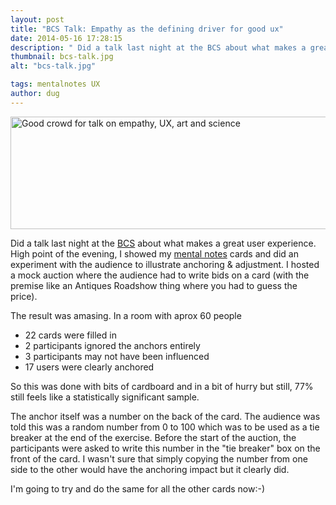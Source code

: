 ```yaml
---
layout: post
title: "BCS Talk: Empathy as the defining driver for good ux"
date: 2014-05-16 17:28:15
description: " Did a talk last night at the BCS about what makes a great user experience. High point of the evening, I showed my mental notes cards and did an experiment with the audience to illustrate anchoring &amp; adjustment. I hosted a mock auction where the audience had to write bids on a card (with the premise like an Antiques Roadshow thing where you had to guess the price). The result was amasing. In a room with aprox 60 people 22 cards were filled in 2 participants ignored the anchors entirely 3 participants may not have been influenced 17 users..."
thumbnail: bcs-talk.jpg
alt: "bcs-talk.jpg"

tags: mentalnotes UX
author: dug
---
```


<p><img src="http://donkeyontheedge.com/i/bcs-talk.jpg" width="580" height="180" alt="Good crowd for talk on empathy, UX, art and science" /></p>

<p>Did a talk last night at the <a href="http://bcs.org"><span class="caps">BCS</span></a> about what makes a great user experience. High point of the evening, I showed my <a href="http://getmentalnotes.com">mental notes</a> cards and did an experiment with the audience to illustrate anchoring &amp; adjustment. I hosted a mock auction where the audience had to write bids on a card (with the premise like an Antiques Roadshow thing where you had to guess the price).</p>

<p>The result was amasing. In a room with aprox 60 people</p>

<ul>
<li>22 cards were filled in</li>
<li>2 participants ignored the anchors entirely</li>
<li>3 participants may not have been influenced</li>
<li>17 users were clearly anchored</li>
</ul>

<p>So this was done with bits of cardboard and in a bit of hurry but still, 77% still feels like a statistically significant sample.</p>

<p>The anchor itself was a number on the back of the card. The audience was told this was a random number from 0 to 100 which was to be used as a tie breaker at the end of the exercise. Before the start of the auction, the participants were asked to write this number in the "tie breaker" box on the front of the card. I wasn't sure that simply copying the number from one side to the other would have the anchoring impact but it clearly did.</p>

<p>I'm going to try and do the same for all the other cards now:-)</p>
